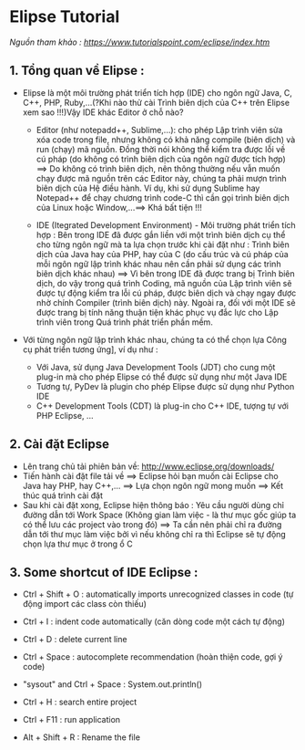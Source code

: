 
# Elipse Tutorial
*Nguồn tham khảo : https://www.tutorialspoint.com/eclipse/index.htm*

## 1. Tổng quan về Elipse :
- Elipse là một môi trường phát triển tích hợp (IDE) cho ngôn ngữ Java, C, C++, PHP, Ruby,...(?Khi nào thử cài Trình biên dịch của C++ trên Elipse xem sao !!!)Vậy IDE khác Editor ở chỗ nào?
  - Editor (như notepadd++, Sublime,...): cho phép Lập trình viên sửa xóa code trong file, nhưng không có khả năng compile (biên dịch) và run (chạy) mã nguồn. Đồng thời nói không thể kiểm tra được lỗi về cú pháp (do không có trình biên dịch của ngôn ngữ được tích hợp) ==> Do không có trình biên dịch, nên thông thường nếu vẫn muốn chạy được mã nguồn trên các Editor này, chúng ta phải mượn trình biên dịch của Hệ điều hành. Ví dụ, khi sử dụng Sublime hay Notepad++ để chạy chương trình code-C thì cần gọi trình biên dịch của Linux hoặc Window,...==> Khá bất tiện !!!

  - IDE (Itegrated Development Environment) - Môi trường phát triển tích hợp : Bên trong IDE đã được gắn liền với một trình biên dịch cụ thể cho từng ngôn ngữ mà ta lựa chọn trước khi cài đặt như : Trình biên dịch của Java hay của PHP, hay của C (do cấu trúc và cú pháp của mỗi ngôn ngữ lập trình khác nhau nên cần phải sử dụng các trình biên dịch khác nhau) ==> Vì bên trong IDE đã được trang bị Trình biên dịch, do vậy trong quá trình Coding, mã nguồn của Lập trình viên sẽ được tự động kiểm tra lỗi cú pháp, được biên dịch và chạy ngay được nhờ chính Compiler (trình biên dịch) này. Ngoài ra, đối với một IDE sẽ được trang bị tính năng thuận tiện khác phục vụ đắc lực cho Lập trình viên trong Quá trình phát triển phần mềm.
  
- Với từng ngôn ngữ lập trình khác nhau, chúng ta có thể chọn lựa Công cụ phát triển tương ứng], ví dụ như : 
  - Với Java, sử dụng Java Development Tools (JDT) cho cung một plug-in mà cho phép Elipse có thể được sử dụng như một Java IDE
  - Tương tự, PyDev là plugin cho phép Elipse được sử dụng như Python IDE
  - C++ Development Tools (CDT) là plug-in cho C++ IDE, tượng tự với PHP Eclipse, ...
  
  
## 2. Cài đặt Eclipse 
- Lên trang chủ tải phiên bản về: http://www.eclipse.org/downloads/
- Tiến hành cài đặt file tải về ==> Eclipse hỏi bạn muốn cài Eclipse cho Java hay PHP, hay C++,... ==> Lựa chọn ngôn ngữ mong muốn ==> Kết thúc quá trình cài đặt
- Sau khi cài đặt xong, Eclipse hiện thông báo : Yêu cầu người dùng chỉ đường dẫn tới Work Space (Không gian làm việc - là thư mục gốc giúp ta có thể lưu các project vào trong đó) ==> Ta cần nên phải chỉ ra đường dẫn tới thư mục làm việc bởi vì nếu không chỉ ra thì Eclipse sẽ tự động chọn lựa thư mục ở trong ổ C

## 3. Some shortcut of IDE Eclipse : 
- Ctrl + Shift + O : automatically imports unrecognized classes in code (tự động import các class còn thiếu)

- Ctrl + I : indent code automatically (căn dòng code một cách tự động)

- Ctrl + D : delete current line

- Ctrl + Space : autocomplete recommendation (hoàn thiện code, gợi ý code)

- "sysout" and Ctrl + Space : System.out.println()

- Ctrl + H : search entire project

- Ctrl + F11 : run application

- Alt + Shift + R : Rename the file


